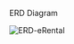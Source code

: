 ERD Diagram


![ERD-eRental](https://user-images.githubusercontent.com/92380554/230970397-cb5c17f0-7e47-4994-b738-e737a8369a85.jpg)
